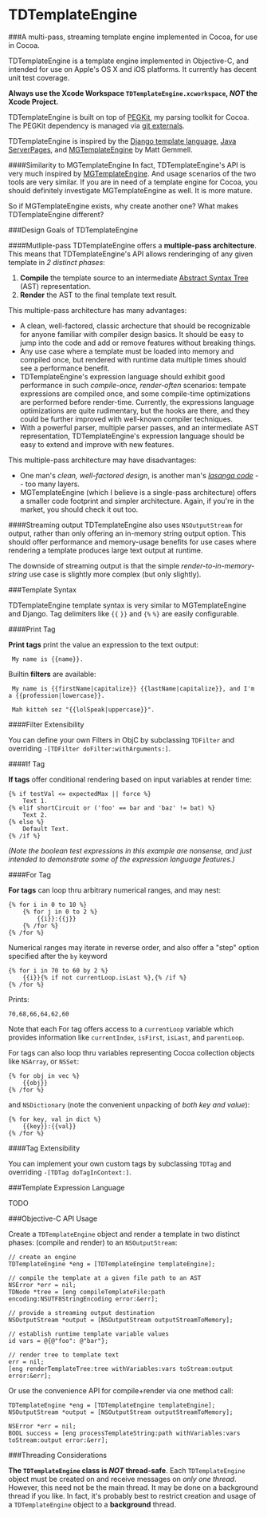 TDTemplateEngine
================

###A multi-pass, streaming template engine implemented in Cocoa, for use in Cocoa. 

TDTemplateEngine is a template engine implemented in Objective-C, and intended for use on Apple's OS X and iOS platforms. It currently has decent unit test coverage.

**Always use the Xcode Workspace `TDTemplateEngine.xcworkspace`, *NOT* the Xcode Project.**

TDTemplateEngine is built on top of [PEGKit](https://github.com/itod/pegkit#pegkit), my parsing toolkit for Cocoa. The PEGKit dependency is managed via [git externals](http://nopugs.com/ext-tutorial).

TDTemplateEngine is inspired by the [Django template language](https://docs.djangoproject.com/en/dev/topics/templates/), [Java ServerPages](http://en.wikipedia.org/wiki/JavaServer_Pages "JavaServer Pages - Wikipedia, the free encyclopedia"), and [MGTemplateEngine](http://mattgemmell.com/mgtemplateengine-templates-with-cocoa "MGTemplateEngine - Templates with Cocoa - Matt Gemmell") by Matt Gemmell.

####Similarity to MGTemplateEngine
In fact, TDTemplateEngine's API is very much inspired by [MGTemplateEngine](https://github.com/mattgemmell/MGTemplateEngine). And usage scenarios of the two tools are very similar. If you are in need of a template engine for Cocoa, you should definitely investigate MGTemplateEngine as well. It is more mature.

So if MGTemplateEngine exists, why create another one? What makes TDTemplateEngine different?

###Design Goals of TDTemplateEngine

####Mutliple-pass
TDTemplateEngine offers a **multiple-pass architecture**. This means that TDTemplateEngine's API allows renderinging of any given template in *2 distinct phases*: 

1. **Compile** the template source to an intermediate [Abstract Syntax Tree](https://en.wikipedia.org/wiki/Abstract_syntax_tree) (AST) representation.
1. **Render** the AST to the final template text result.
    
This multiple-pass architecture has many advantages:

* A clean, well-factored, classic archecture that should be recognizable for anyone familiar with compiler design basics. It should be easy to jump into the code and add or remove features without breaking things.
* Any use case where a template must be loaded into memory and compiled once, but rendered with runtime data multiple times should see a performance benefit.
* TDTemplateEngine's expression language should exhibit good performance in such *compile-once, render-often* scenarios: tempate expressions are compiled once, and some compile-time optimizations are performed before render-time. Currently, the expressions language optimizations are quite rudimentary, but the hooks are there, and they could be further improved with well-known compiler techniques.
* With a powerful parser, multiple parser passes, and an intermediate AST representation, TDTemplateEngine's expression language should be easy to extend and improve with new features.

This multiple-pass architecture may have disadvantages:

* One man's *clean, well-factored design*, is another man's *[lasanga code](http://en.wikipedia.org/wiki/Spaghetti_code#Lasagna_code "Spaghetti code - Wikipedia, the free encyclopedia")* -- too many layers.
* MGTemplateEngine (which I believe is a single-pass architecture) offers a smaller code footprint and simpler architecture. Again, if you're in the market, you should check it out too.

####Streaming output
TDTemplateEngine also uses `NSOutputStream` for output, rather than only offering an in-memory string output option. This should offer performance and memory-usage benefits for use cases where rendering a template produces large text output at runtime.

The downside of streaming output is that the simple *render-to-in-memory-string* use case is slightly more complex (but only slightly).

###Template Syntax

TDTemplateEngine template syntax is very similar to MGTemplateEngine and Django. Tag delimiters like `{{` `}}` and `{%` `%}` are easily configurable.

####Print Tag

**Print tags** print the value an expression to the text output:

     My name is {{name}}.

Builtin **filters** are available:

     My name is {{firstName|capitalize}} {{lastName|capitalize}}, and I'm a {{profession|lowercase}}.

     Mah kitteh sez "{{lolSpeak|uppercase}}".

####Filter Extensibility

You can define your own Filters in ObjC by subclassing `TDFilter` and overriding `-[TDFilter doFilter:withArguments:]`.

####If Tag

**If tags** offer conditional rendering based on input variables at render time:

    {% if testVal <= expectedMax || force %}
        Text 1.
    {% elif shortCircuit or ('foo' == bar and 'baz' != bat) %}
        Text 2.
    {% else %}
        Default Text.
    {% /if %}

*(Note the boolean test expressions in this example are nonsense, and just intended to demonstrate some of the expression language features.)*

####For Tag

**For tags** can loop thru arbitrary numerical ranges, and may nest:

    {% for i in 0 to 10 %}
        {% for j in 0 to 2 %}
            {{i}}:{{j}}
        {% /for %}
    {% /for %}

Numerical ranges may iterate in reverse order, and also offer a "step" option specified after the `by` keyword

    {% for i in 70 to 60 by 2 %}
        {{i}}{% if not currentLoop.isLast %},{% /if %}
    {% /for %}
    
Prints:

    70,68,66,64,62,60

Note that each For tag offers access to a `currentLoop` variable which provides information like `currentIndex`, `isFirst`, `isLast`, and `parentLoop`.

For tags can also loop thru variables representing Cocoa collection objects like `NSArray`, or `NSSet`:

    {% for obj in vec %}
        {{obj}}
    {% /for %}

and `NSDictionary` (note the convenient unpacking of *both key and value*):

    {% for key, val in dict %}
        {{key}}:{{val}}
    {% /for %}

####Tag Extensibility

You can implement your own custom tags by subclassing `TDTag` and overriding `-[TDTag doTagInContext:]`.

###Template Expression Language

TODO

###Objective-C API Usage

Create a `TDTemplateEngine` object and render a template in two distinct phases: (compile and render) to an `NSOutputStream`:

    // create an engine
    TDTemplateEngine *eng = [TDTemplateEngine templateEngine];
    
    // compile the template at a given file path to an AST
    NSError *err = nil;
    TDNode *tree = [eng compileTemplateFile:path encoding:NSUTF8StringEncoding error:&err];
    
    // provide a streaming output destination
    NSOutputStream *output = [NSOutputStream outputStreamToMemory];
    
    // establish runtime template variable values
    id vars = @{@"foo": @"bar"};
    
    // render tree to template text
    err = nil;
    [eng renderTemplateTree:tree withVariables:vars toStream:output error:&err];

Or use the convenience API for compile+render via one method call:

    TDTemplateEngine *eng = [TDTemplateEngine templateEngine];
    NSOutputStream *output = [NSOutputStream outputStreamToMemory];
    
    NSError *err = nil;
    BOOL success = [eng processTemplateString:path withVariables:vars toStream:output error:&err];

###Threading Considerations

**The `TDTemplateEngine` class is *NOT* thread-safe**. Each `TDTemplateEngine` object must be created on and receive messages on *only one thread*. However, this need not be the main thread. It may be done on a background thread if you like. In fact, it's probably best to restrict creation and usage of a `TDTemplateEngine` object to a **background** thread.
